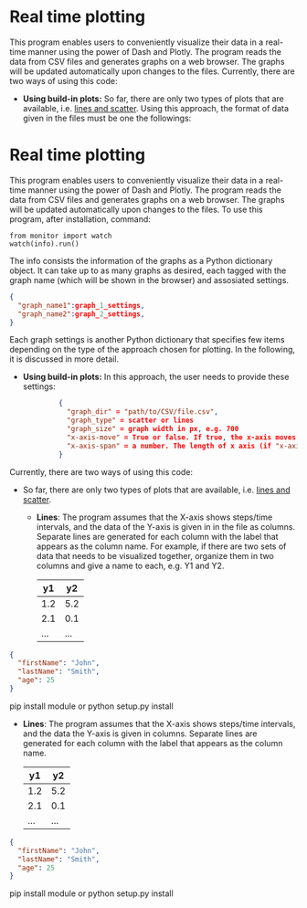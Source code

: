 # Real time plotting
This program enables users to conveniently visualize their data in a real-time manner using the power of Dash and Plotly. The program reads the data from CSV files and generates graphs on a web browser. The graphs will be updated automatically upon changes to the files. Currently, there are two ways of using this code:

* **Using build-in plots:** So far, there are only two types of plots that are available, i.e. [lines and scatter](https://plotly.com/python/line-and-scatter/). Using this approach, the format of data given in the files must be one the followings:
# Real time plotting
This program enables users to conveniently visualize their data in a real-time manner using the power of Dash and Plotly. The program reads the data from CSV files and generates graphs on a web browser. The graphs will be updated automatically upon changes to the files. To use this program, after installation, command:
```
from monitor import watch
watch(info).run()
```
The info consists the information of the graphs as a Python dictionary object. It can take up to as many graphs as desired, each tagged with the graph name (which will be shown in the browser) and assosiated settings.  
```json
{
  "graph_name1":graph_1_settings,
  "graph_name2":graph_2_settings,
}
```
Each graph settings is another Python dictionary that specifies few items depending on the type of the approach chosen for plotting. In the following, it is discussed in more detail.

* **Using build-in plots:** In this approach, the user needs to provide these settings:

```json
            {
              "graph_dir" = "path/to/CSV/file.csv",
              "graph_type" = scatter or lines
              "graph_size" = graph width in px, e.g. 700
              "x-axis-move" = True or false. If true, the x-axis moves as it receives more data
              "x-axis-span" = a number. The length of x axis (if "x-axis-move" is true)
            }
```
            
Currently, there are two ways of using this code:

* So far, there are only two types of plots that are available, i.e. [lines and scatter](https://plotly.com/python/line-and-scatter/).
  * **Lines**: The program assumes that the X-axis shows steps/time intervals, and the data of the Y-axis is given in in the file as columns. Separate lines are generated for each column with the label that appears as the column name. For example, if there are two sets of data that needs to be visualized together, organize them in two columns and give a name to each, e.g. Y1 and Y2.
  
       | **y1** | **y2** |
       | ------ | ------ |
       | 1.2    | 5.2 |
       | 2.1   | 0.1        |
       | ...   | ...        |

```json
{
  "firstName": "John",
  "lastName": "Smith",
  "age": 25
}
```
pip install module or python setup.py install


  * **Lines**: The program assumes that the X-axis shows steps/time intervals, and the data the Y-axis is given in columns. Separate lines are generated for each column with the label that appears as the column name.
  
       | **y1** | **y2** |
       | ------ | ------ |
       | 1.2    | 5.2 |
       | 2.1   | 0.1        |
       | ...   | ...        |

```json
{
  "firstName": "John",
  "lastName": "Smith",
  "age": 25
}
```
pip install module or python setup.py install

